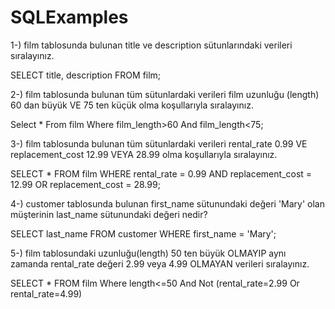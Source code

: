 # SQLExamples

1-) film tablosunda bulunan title ve description sütunlarındaki verileri sıralayınız.


SELECT title, description FROM film;

2-) film tablosunda bulunan tüm sütunlardaki verileri film uzunluğu (length) 60 dan büyük VE 75 ten küçük olma koşullarıyla sıralayınız.


Select * From film
Where film_length>60 And film_length<75;

3-) film tablosunda bulunan tüm sütunlardaki verileri rental_rate 0.99 VE replacement_cost 12.99 VEYA 28.99 olma koşullarıyla sıralayınız.


SELECT * FROM film
WHERE rental_rate = 0.99 AND replacement_cost = 12.99
OR replacement_cost = 28.99;

4-) customer tablosunda bulunan first_name sütunundaki değeri 'Mary' olan müşterinin last_name sütunundaki değeri nedir?


SELECT last_name FROM customer
WHERE first_name = 'Mary';


5-) film tablosundaki uzunluğu(length) 50 ten büyük OLMAYIP aynı zamanda rental_rate değeri 2.99 veya 4.99 OLMAYAN verileri sıralayınız.

SELECT * FROM film
Where length<=50
And Not (rental_rate=2.99 Or rental_rate=4.99)
